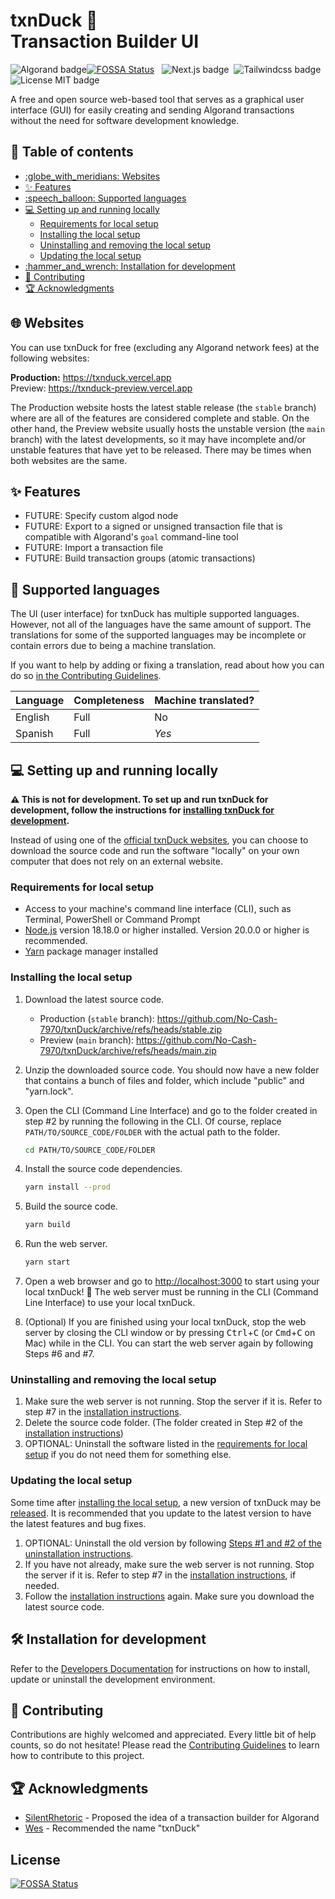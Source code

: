 <h1>
    txnDuck 🦆<br>
    Transaction Builder UI
</h1>

![Algorand badge](https://img.shields.io/badge/Algorand-006883?style=for-the-badge&logo=Algorand)[![FOSSA Status](https://app.fossa.com/api/projects/git%2Bgithub.com%2FNo-Cash-7970%2FtxnDuck.svg?type=shield)](https://app.fossa.com/projects/git%2Bgithub.com%2FNo-Cash-7970%2FtxnDuck?ref=badge_shield)
&nbsp;
![Next.js badge](https://img.shields.io/badge/Next.js-black?style=for-the-badge&logo=next.js)&nbsp;
![Tailwindcss badge](https://img.shields.io/badge/Tailwindcss-0ea5e9?style=for-the-badge&logo=tailwindcss&logoColor=white)&nbsp;
![License MIT badge](https://img.shields.io/github/license/No-Cash-7970/txnDuck?style=for-the-badge&color=8e5548)

A free and open source web-based tool that serves as a graphical user interface
(GUI) for easily creating and sending Algorand transactions without the need for
software development knowledge.

<!-- omit in toc -->
## :compass: Table of contents

- [:globe\_with\_meridians: Websites](#globe_with_meridians-websites)
- [:sparkles: Features](#sparkles-features)
- [:speech\_balloon: Supported languages](#speech_balloon-supported-languages)
- [:computer: Setting up and running locally](#computer-setting-up-and-running-locally)
  - [Requirements for local setup](#requirements-for-local-setup)
  - [Installing the local setup](#installing-the-local-setup)
  - [Uninstalling and removing the local setup](#uninstalling-and-removing-the-local-setup)
  - [Updating the local setup](#updating-the-local-setup)
- [:hammer\_and\_wrench: Installation for development](#hammer_and_wrench-installation-for-development)
- [:handshake: Contributing](#handshake-contributing)
- [:trophy: Acknowledgments](#trophy-acknowledgments)

## :globe_with_meridians: Websites

You can use txnDuck for free (excluding any
Algorand network fees) at the following websites:

**Production:** <https://txnduck.vercel.app>  
Preview: <https://txnduck-preview.vercel.app>

The Production website hosts the latest stable release (the `stable` branch)
where are all of the features are considered complete and stable. On the other
hand, the Preview website usually hosts the unstable version (the `main` branch)
with the latest developments, so it may have incomplete and/or unstable features
that have yet to be released. There may be times when both websites are the
same.

## :sparkles: Features

- FUTURE: Specify custom algod node
- FUTURE: Export to a signed or unsigned transaction file that is compatible
  with Algorand's `goal` command-line tool
- FUTURE: Import a transaction file
- FUTURE: Build transaction groups (atomic transactions)

## :speech_balloon: Supported languages

The UI (user interface) for txnDuck has multiple supported languages. However,
not all of the languages have the same amount of support. The translations for
some of the supported languages may be incomplete or contain errors due to being
a machine translation.

If you want to help by adding or fixing a translation, read about how you can do
so [in the Contributing Guidelines](.github/CONTRIBUTING.md#submitting-translations).

Language | Completeness | Machine translated?
---------|--------------|---------------------
English  | Full         | No
Spanish  | Full         | *Yes*

## :computer: Setting up and running locally

**:warning: This is not for development. To set up and run txnDuck for
development, follow the instructions for
[installing txnDuck for development](#hammer_and_wrench-installation-for-development).**

Instead of using one of the [official txnDuck websites](#globe_with_meridians-websites),
you can choose to download the source code and run the software "locally" on
your own computer that does not rely on an external website.

### Requirements for local setup

- Access to your machine's command line interface (CLI), such as Terminal,
  PowerShell or Command Prompt
- [Node.js](https://nodejs.org/en) version 18.18.0 or higher installed. Version
  20.0.0 or higher is recommended.
- [Yarn](https://yarnpkg.com/getting-started/install) package manager installed

### Installing the local setup

1. Download the latest source code.
    - Production (`stable` branch):
      <https://github.com/No-Cash-7970/txnDuck/archive/refs/heads/stable.zip>
    - Preview (`main` branch):
      <https://github.com/No-Cash-7970/txnDuck/archive/refs/heads/main.zip>
2. Unzip the downloaded source code. You should now have a new folder that
   contains a bunch of files and folder, which include "public" and "yarn.lock".
3. Open the CLI (Command Line Interface) and go to the folder created in step #2
   by running the following in the CLI. Of course, replace
   `PATH/TO/SOURCE_CODE/FOLDER` with the actual path to the folder.

    ```bash
    cd PATH/TO/SOURCE_CODE/FOLDER
    ```

4. Install the source code dependencies.

    ```bash
    yarn install --prod
    ```

5. Build the source code.

    ```bash
    yarn build
    ```

6. Run the web server.

    ```bash
    yarn start
    ```

7. Open a web browser and go to <http://localhost:3000> to start using your
   local txnDuck! :tada: The web server must be running in the
   CLI (Command Line Interface) to use your local txnDuck.
8. (Optional) If you are finished using your local txnDuck, stop the web server
   by closing the CLI window or by
   pressing <kbd>Ctrl</kbd>+<kbd>C</kbd> (or <kbd>Cmd</kbd>+<kbd>C</kbd> on Mac)
   while in the CLI. You can start the web server again by following Steps #6 and #7.

### Uninstalling and removing the local setup

1. Make sure the web server is not running. Stop the server if it is. Refer to
   step #7 in the [installation instructions](#installing-the-local-setup).
2. Delete the source code folder. (The folder created in Step #2 of the
   [installation instructions](#installing-the-local-setup))
3. OPTIONAL: Uninstall the software listed in the
   [requirements for local setup](#requirements-for-local-setup) if you do not
   need them for something else.

### Updating the local setup

Some time after [installing the local setup](#installing-the-local-setup), a new
version of txnDuck may be
[released](https://github.com/No-Cash-7970/txnDuck/releases). It is recommended
that you update to the latest version to have the latest features and bug fixes.

1. OPTIONAL: Uninstall the old version by following [Steps #1 and #2 of the
   uninstallation instructions](#uninstalling-and-removing-the-local-setup).
2. If you have not already, make sure the web server is not running. Stop the
   server if it is. Refer to step #7 in the
   [installation instructions](#installing-the-local-setup), if needed.
3. Follow the [installation instructions](#installing-the-local-setup) again.
   Make sure you download the latest source code.

## :hammer_and_wrench: Installation for development

Refer to the [Developers
Documentation](docs/DEVELOPERS.md#installing-the-development-environment) for
instructions on how to install, update or uninstall the development environment.

## :handshake: Contributing

Contributions are highly welcomed and appreciated. Every little bit of help
counts, so do not hesitate! Please read the [Contributing Guidelines](.github/CONTRIBUTING.md)
to learn how to contribute to this project.

## :trophy: Acknowledgments

- [SilentRhetoric](https://github.com/SilentRhetoric) - Proposed the idea of a
  transaction builder for Algorand
- [Wes](https://github.com/WesleyMiller1998) - Recommended the name "txnDuck"


## License
[![FOSSA Status](https://app.fossa.com/api/projects/git%2Bgithub.com%2FNo-Cash-7970%2FtxnDuck.svg?type=large)](https://app.fossa.com/projects/git%2Bgithub.com%2FNo-Cash-7970%2FtxnDuck?ref=badge_large)